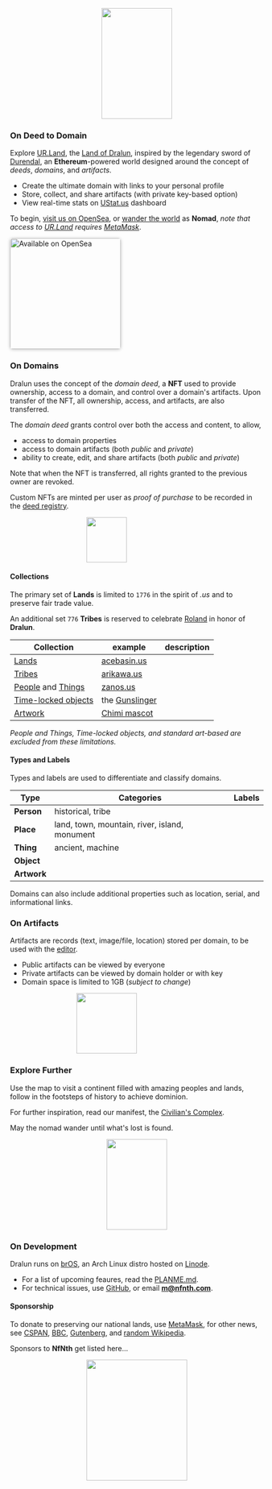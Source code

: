 
<p align="center"><img src="https://github.com/nfnth/res/raw/main/site/other/chimi_hi.png" width="140" height="220" /></p>

### On Deed to Domain

Explore [UR.Land](https://ur.land), the [Land of Dralun](https://dralun.com), inspired by the legendary sword of [Durendal](https://en.wikipedia.org/wiki/Durendal), an **Ethereum**-powered world designed around the concept of *deeds*, *domains*, and *artifacts*.

- Create the ultimate domain with links to your personal profile
- Store, collect, and share artifacts (with private key-based option)
- View real-time stats on [UStat.us](https://ustat.us) dashboard

To begin, [visit us on OpenSea](https://opensea.io), or [wander the world](https://dralun.com) as **Nomad**, *note that access to [UR.Land]() requires [MetaMask]()*. 

<a href="https://opensea.io/NfNth" title="Buy on OpenSea" target="_blank"><img style="width:220px; border-radius:5px; box-shadow: 0px 1px 6px rgba(0, 0, 0, 0.25);" src="https://storage.googleapis.com/opensea-static/Logomark/Badge%20-%20Available%20On%20-%20Light.png" alt="Available on OpenSea" /></a>

### On Domains

Dralun uses the concept of the *domain deed*, a **NFT** used to provide ownership, access to a domain, and control over a domain's artifacts. Upon transfer of the NFT, all ownership, access, and artifacts, are also transferred.  

The *domain deed* grants control over both the access and content, to allow,

- access to domain properties
- access to domain artifacts (both *public* and *private*)
- ability to create, edit, and share artifacts (both *public* and *private*)

Note that when the NFT is transferred, all rights granted to the previous owner are revoked.

Custom NFTs are minted per user as *proof of purchase* to be recorded in the [deed registry]().

<p align="center"><img style="padding-right:120px;position:relative;" src="https://github.com/nfnth/res/raw/main/site/scroll.png" width="80" height="90" /></p>

#### Collections

The primary set of **Lands** is limited to `1776` in the spirit of *.us* and to preserve fair trade value. 

An additional set `776` **Tribes** is reserved to celebrate [Roland](https://en.wikipedia.org/wiki/Roland) in honor of **Dralun**.

|Collection|example|description|
|-|-|-|
|[Lands]()|[acebasin.us]()||
|[Tribes]()|[arikawa.us]()||
|[People]() and [Things]()|[zanos.us]()||
|[Time-locked objects]()| the [Gunslinger]()||
|[Artwork]()|[Chimi mascot]()||

*People and Things, Time-locked objects, and standard art-based are excluded from these limitations.*

#### Types and Labels

Types and labels are used to differentiate and classify domains. 

|**Type**|Categories|Labels|
|-|-|-|
|**Person**|historical, tribe||
|**Place**|land, town, mountain, river, island, monument||
|**Thing**|ancient, machine||
|**Object**|||
|**Artwork**|||

Domains can also include additional properties such as location, serial, and informational links.

### On Artifacts

Artifacts are records (text, image/file, location) stored per domain, to be used with the [editor](). 

- Public artifacts can be viewed by everyone
- Private artifacts can be viewed by domain holder or with key
- Domain space is limited to 1GB (*subject to change*)

<p align="center"><img style="padding-right:120px;position:relative;" src="https://github.com/nfnth/res/raw/main/site/shutterstock_1160780425.png" width="120" height="120" /></p>

### Explore Further

Use the map to visit a continent filled with amazing peoples and lands, follow in the footsteps of history to achieve dominion.

For further inspiration, read our manifest, the [Civilian's Complex](https://github.com/nfnth/nfnth/blob/master/CC.md).

May the nomad wander until what's lost is found.

<p align="center"><img src="https://github.com/nfnth/res/raw/main/site/other/chimi_cards.png" width="120" height="180" /></p>

### On Development

Dralun runs on [brOS](https://github.com/nfnth/nfnth/blob/master/BROS.md), an Arch Linux distro hosted on [Linode](https://cloud.linode.com/linodes).

- For a list of upcoming feaures, read the [PLANME.md](https://github.com/nfnth/nfnth/blob/master/PLANME.md).
- For technical issues, use [GitHub](https://github.com/nfnth/nfnth/issues), or email **m@nfnth.com**.

#### Sponsorship

To donate to preserving our national lands, use [MetaMask](https://metamask.app.link/send/pay-0x8a83fbBAcB82030Ea17179c0403B04e7Bce7bA10?value=1e16), for other news, see [CSPAN](https://www.c-span.org/), [BBC](http://feeds.bbci.co.uk/news/rss.xml), [Gutenberg](http://www.gutenberg.org/wiki/Main_Page), and [random Wikipedia](http://www.wikipedia.org/wiki/Special:Random).

Sponsors to **NfNth** get listed here...

<p align="center"><img src="https://github.com/nfnth/res/raw/main/site/bird.png" width="200" height="240" /></p>
